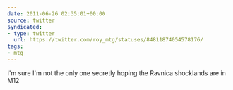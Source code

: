 ```yaml
---
date: 2011-06-26 02:35:01+00:00
source: twitter
syndicated:
- type: twitter
  url: https://twitter.com/roy_mtg/statuses/84811874054578176/
tags:
- mtg
---
```


I'm sure I'm not the only one secretly hoping the Ravnica shocklands are in M12